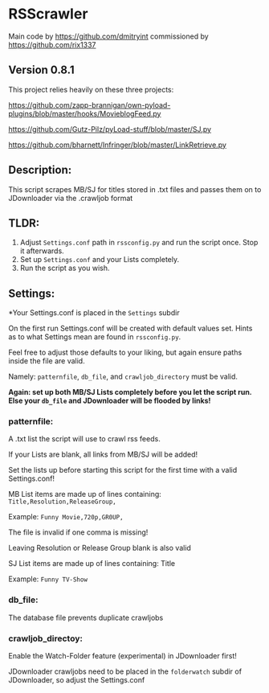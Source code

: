 #  RSScrawler
Main code by https://github.com/dmitryint commissioned by https://github.com/rix1337

## Version 0.8.1

This project relies heavily on these three projects:

https://github.com/zapp-brannigan/own-pyload-plugins/blob/master/hooks/MovieblogFeed.py

https://github.com/Gutz-Pilz/pyLoad-stuff/blob/master/SJ.py

https://github.com/bharnett/Infringer/blob/master/LinkRetrieve.py

## Description:

This script scrapes MB/SJ for titles stored in .txt files and passes them on to JDownloader via the .crawljob format

## TLDR:

1. Adjust ```Settings.conf``` path in ```rssconfig.py``` and run the script once. Stop it afterwards.
2. Set up ```Settings.conf``` and your Lists completely.
3. Run the script as you wish.

## Settings:
*Your Settings.conf is placed in the ```Settings``` subdir

On the first run Settings.conf will be created with default values set. Hints as to what Settings mean are found in ```rssconfig.py```.

Feel free to adjust those defaults to your liking, but again ensure paths inside the file are valid.

Namely: ```patternfile```, ```db_file```, and ```crawljob_directory``` must be valid.


**Again: set up both MB/SJ Lists completely before you let the script run. Else your ```db_file``` and JDownloader will be flooded by links!** 


### patternfile:

A .txt list the script will use to crawl rss feeds.

If your Lists are blank, all links from MB/SJ will be added!

Set the lists up before starting this script for the first time with a valid Settings.conf!

MB List items are made up of lines containing: ```Title,Resolution,ReleaseGroup,```

Example: ```Funny Movie,720p,GR0UP,```

The file is invalid if one comma is missing!

Leaving Resolution or Release Group blank is also valid

SJ List items are made up of lines containing: Title

Example: ```Funny TV-Show```


### db_file:

The database file prevents duplicate crawljobs


### crawljob_directoy:

Enable the Watch-Folder feature (experimental) in JDownloader first!

JDownloader crawljobs need to be placed in the ```folderwatch``` subdir of JDownloader, so adjust the Settings.conf
